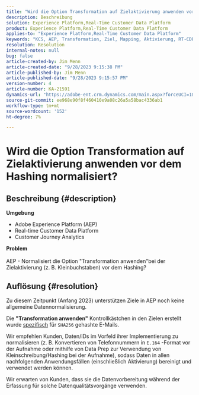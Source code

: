 ```yaml
---
title: "Wird die Option Transformation auf Zielaktivierung anwenden vor dem Hashing normalisiert?"
description: Beschreibung
solution: Experience Platform,Real-Time Customer Data Platform
product: Experience Platform,Real-Time Customer Data Platform
applies-to: "Experience Platform,Real-Time Customer Data Platform"
keywords: "KCS, AEP, Transformation, Ziel, Mapping, Aktivierung, RT-CDP, Customer Journey Analytics, Normalize, Adobe Experience Platform anwenden"
resolution: Resolution
internal-notes: null
bug: false
article-created-by: Jim Menn
article-created-date: "9/28/2023 9:15:38 PM"
article-published-by: Jim Menn
article-published-date: "9/28/2023 9:15:57 PM"
version-number: 4
article-number: KA-21591
dynamics-url: "https://adobe-ent.crm.dynamics.com/main.aspx?forceUCI=1&pagetype=entityrecord&etn=knowledgearticle&id=5c469625-445e-ee11-be6f-6045bd006268"
source-git-commit: ee968e90f8f460410e9a08c26a5a58bac4336ab1
workflow-type: tm+mt
source-wordcount: '152'
ht-degree: 7%

---
```


# Wird die Option Transformation auf Zielaktivierung anwenden vor dem Hashing normalisiert?

## Beschreibung {#description}

<b>Umgebung</b>
- Adobe Experience Platform (AEP)
- Real-time Customer Data Platform
- Customer Journey Analytics




<b>Problem</b>
<br><br>AEP - Normalisiert die Option &quot;Transformation anwenden&quot;bei der Zielaktivierung (z. B. Kleinbuchstaben) vor dem Hashing?<br>

## Auflösung {#resolution}


Zu diesem Zeitpunkt (Anfang 2023) unterstützen Ziele in AEP noch keine allgemeine Datennormalisierung.

Die <b>&quot;Transformation anwenden&quot;</b> Kontrollkästchen in den Zielen erstellt wurde <u>spezifisch</u> für `SHA256` gehashte E-Mails.

Wir empfehlen Kunden, Daten/IDs im Vorfeld ihrer Implementierung zu normalisieren (z. B. Konvertieren von Telefonnummern in `E.164` -Format vor der Aufnahme oder mithilfe von Data Prep zur Verwendung von Kleinschreibung/Hashing bei der Aufnahme), sodass Daten in allen nachfolgenden Anwendungsfällen (einschließlich Aktivierung) bereinigt und verwendet werden können.

Wir erwarten von Kunden, dass sie die Datenvorbereitung während der Erfassung für solche Datenqualitätsvorgänge verwenden.




